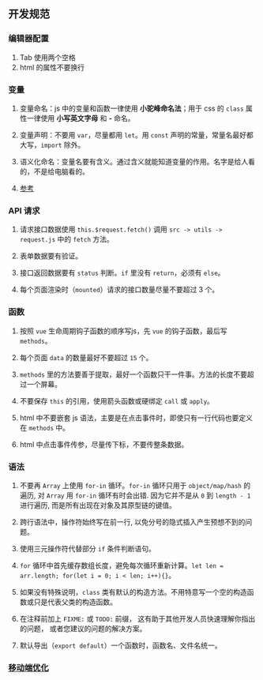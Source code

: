 ## 开发规范

### 编辑器配置

1. Tab 使用两个空格
2. html 的属性不要换行

### 变量

1. 变量命名：js 中的变量和函数一律使用 **小驼峰命名法**；用于 css 的 `class` 属性一律使用 **小写英文字母** 和 **-** 命名。

2. 变量声明：不要用 `var`，尽量都用 `let`。用 `const` 声明的常量，常量名最好都大写，`import` 除外。

3. 语义化命名：变量名要有含义。通过含义就能知道变量的作用。名字是给人看的，不是给电脑看的。

4. [参考](https://www.w3cschool.cn/webdevelopment/jpbfrozt.html)

### API 请求

1. 请求接口数据使用 `this.$request.fetch()` 调用 `src -> utils -> request.js` 中的 `fetch` 方法。

2. 表单数据要有验证。

3. 接口返回数据要有 `status` 判断。`if` 里没有 `return`，必须有 `else`。

4. 每个页面渲染时（`mounted`）请求的接口数量尽量不要超过 3 个。

### 函数

1. 按照 `vue` 生命周期钩子函数的顺序写js，先 `vue` 的钩子函数，最后写 `methods`。

2. 每个页面 `data` 的数量最好不要超过 `15` 个。

3. `methods` 里的方法要善于提取，最好一个函数只干一件事。方法的长度不要超过一个屏幕。

4. 不要保存 `this` 的引用，使用箭头函数或硬绑定 `call` 或 `apply`。

5. html 中不要嵌套 js 语法，主要是在点击事件时，即使只有一行代码也要定义在 `methods` 中。

6. html 中点击事件传参，尽量传下标，不要传整条数据。

### 语法

1. 不要再 `Array` 上使用 `for-in` 循环。`for-in` 循环只用于 `object/map/hash` 的遍历, 对 `Array` 用 `for-in` 循环有时会出错. 因为它并不是从 `0` 到 `length - 1` 进行遍历, 而是所有出现在对象及其原型链的键值。

2. 跨行语法中，操作符始终写在前一行, 以免分号的隐式插入产生预想不到的问题。

3. 使用三元操作符代替部分 `if` 条件判断语句。

4. `for` 循环中首先缓存数组长度，避免每次循环重新计算。`let len = arr.length; for(let i = 0; i < len; i++){}`。

5. 如果没有特殊说明，`class` 类有默认的构造方法。不用特意写一个空的构造函数或只是代表父类的构造函数。

6. 在注释前加上 `FIXME:` 或 `TODO:` 前缀， 这有助于其他开发人员快速理解你指出的问题， 或者您建议的问题的解决方案。

7. 默认导出（`export default`）一个函数时，函数名、文件名统一。


### [移动端优化](https://www.w3cschool.cn/webdevelopment/dv4ocozt.html)